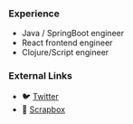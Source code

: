 ### Experience

- Java / SpringBoot engineer
- React frontend engineer
- Clojure/Script engineer

### External Links

- 🐦 [Twitter](https://twitter.com/blackawa0)
- 📖 [Scrapbox](https://scrapbox.com/blackawa)

<!--
**blackawa/blackawa** is a ✨ _special_ ✨ repository because its `README.md` (this file) appears on your GitHub profile.

Here are some ideas to get you started:

- 🔭 I’m currently working on ...
- 🌱 I’m currently learning ...
- 👯 I’m looking to collaborate on ...
- 🤔 I’m looking for help with ...
- 💬 Ask me about ...
- 📫 How to reach me: ...
- 😄 Pronouns: ...
- ⚡ Fun fact: ...
-->
